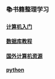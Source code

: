 ### 📚书籍整理学习

#### [计算机入门](https://github.com/SensitiveMix/elearning-book/blob/master/book.md)
#### [数据库教程](https://github.com/SensitiveMix/elearning-book/blob/master/sql.md)
#### [国外计算机资源](https://github.com/SensitiveMix/elearning-book/blob/master/george.md)
#### [python](https://learnxinyminutes.com/docs/python3/)
